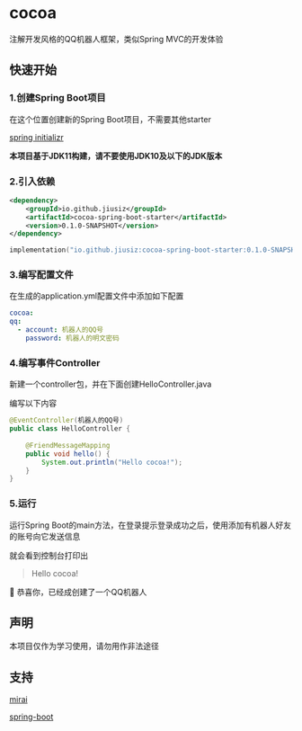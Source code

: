 # cocoa
注解开发风格的QQ机器人框架，类似Spring MVC的开发体验

## 快速开始

### 1.创建Spring Boot项目

在这个位置创建新的Spring Boot项目，不需要其他starter

[spring initializr](https://start.spring.io/)

**本项目基于JDK11构建，请不要使用JDK10及以下的JDK版本**

### 2.引入依赖

```xml
<dependency>
    <groupId>io.github.jiusiz</groupId>
    <artifactId>cocoa-spring-boot-starter</artifactId>
    <version>0.1.0-SNAPSHOT</version>
</dependency>
```

```kotlin
implementation("io.github.jiusiz:cocoa-spring-boot-starter:0.1.0-SNAPSHOT")
```

### 3.编写配置文件

在生成的application.yml配置文件中添加如下配置

```yaml
cocoa:
qq:
  - account: 机器人的QQ号
    password: 机器人的明文密码
```

### 4.编写事件Controller

新建一个controller包，并在下面创建HelloController.java

编写以下内容

```java
@EventController(机器人的QQ号)
public class HelloController {
    
    @FriendMessageMapping
    public void hello() {
        System.out.println("Hello cocoa!");
    }
}
```

### 5.运行

运行Spring Boot的main方法，在登录提示登录成功之后，使用添加有机器人好友的账号向它发送信息

就会看到控制台打印出 
> Hello cocoa!

🎉 恭喜你，已经成创建了一个QQ机器人

## 声明
本项目仅作为学习使用，请勿用作非法途径

## 支持
[mirai](https://github.com/mamoe/mirai)

[spring-boot](https://github.com/spring-projects/spring-boot)
